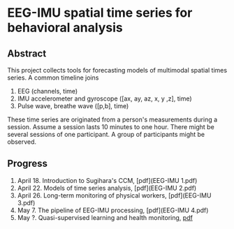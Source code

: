 # EEG-IMU spatial time series for behavioral analysis 
## Abstract 
This project collects tools for forecasting models of multimodal spatial times series. A common timeline joins 
1. EEG (channels, time)
2. IMU accelerometer and gyroscope ([ax, ay, az, x, y ,z], time)
3. Pulse wave, breathe wave ([p,b], time)
   
These time series are originated from a person's measurements during a session. Assume a session lasts 10 minutes to one hour. There might be several sessions of one participant. A group of participants might be observed.
## Progress
1. April 18. Introduction to Sugihara's CCM, [pdf](EEG-IMU 1.pdf)
2. April 22. Models of time series analysis, [pdf](EEG-IMU 2.pdf)
3. April 26. Long-term monitoring of physical workers, [pdf](EEG-IMU 3.pdf)
4. May 7. The pipeline of EEG-IMU processing, [pdf](EEG-IMU 4.pdf)
5. May ?. Quasi-supervised learning and health monitoring, [pdf]()

